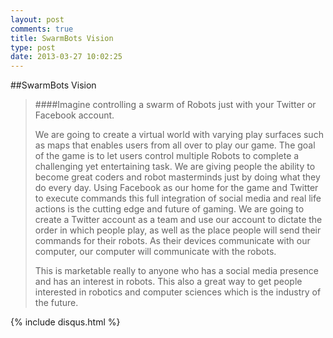 ```yaml
---
layout: post
comments: true
title: SwarmBots Vision
type: post
date: 2013-03-27 10:02:25
---
```


##SwarmBots Vision

> ####Imagine controlling a swarm of Robots just with your Twitter or Facebook account.
>
> We are going to create a virtual world with varying play surfaces such as maps that enables users from all over to play our game.  The goal of the game is to let users control multiple Robots to complete a challenging yet entertaining task.  We are giving people the ability to become great coders and robot masterminds just by doing what they do every day.  Using Facebook as our home for the game and Twitter to execute commands this full integration of social media and real life actions is the cutting edge and future of gaming.  We are going to create a Twitter account as a team and use our account to dictate the order in which people play, as well as the place people will send their commands for their robots.  As their devices communicate with our computer, our computer will communicate with the robots.
>
> This is marketable really to anyone who has a social media presence and has an interest in robots. This also a great way to get people interested in robotics and computer sciences which is the industry of the future.


{% include disqus.html %}

